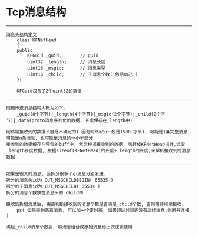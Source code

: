 # Tcp消息结构 #

***
	消息头结构定义
	    class KFNetHead
    	{
   		public:
        	KFGuid _guid;		// guid
        	uint32 _length;		// 消息长度
        	uint16 _msgid;		// 消息类型
        	uint16 _child;		// 子消息个数( 包括自己 )
    	};

		KFGuid包含了2个uint32的数值

		
	
***
	网络传送消息结构大概为如下:
		_guid(8个字节)|_length(4个字节)|_msgid(2个字节)|_child(2个字节)|_data(proto消息序列化的数据, 长度保存在_length中) 

	网络端接收到的数据长度是不确定的( 因为网络mtu一般是1500 字节), 可能是1条完整消息, 可能是n条消息, 也可能是消息的一小半部分
	接收到的数据缓存在预留的buff中, 然后根据接收到的数据, 强转成KFNetHead指针,读取_length长度数据, 根据sizeof(KFNetHead)的长度+_length的长度,来解析接收到的消息数据.


***
	如果是很大的消息, 会拆分很多个小消息分别发送.
	拆分的消息头id为 CUT_MSGCHILDBEGIN( 65535 )
	拆分的子消息id为 CUT_MSGCHILD( 65534 )
	拆分的消息个数放在消息头的_child中
	
	接收到拆包消息后, 需要判断接收到的消息个数是否满足_child个数, 否则等待继续接收.
		ps( 如果碰到恶意消息, 可以加一个定时器, 如果超过时间还没有后续消息,则断开连接 )

	满足_child消息个数后, 将消息组合成原始消息给上次逻辑使用